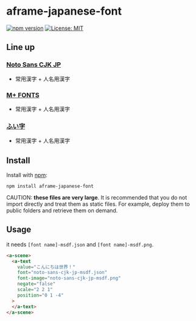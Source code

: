 # aframe-japanese-font
[![npm version](https://badge.fury.io/js/aframe-japanese-font.svg)](https://badge.fury.io/js/aframe-japanese-font)
[![License: MIT](https://img.shields.io/badge/License-MIT-yellow.svg)](https://opensource.org/licenses/MIT)

## Line up

### [Noto Sans CJK JP](https://www.google.com/get/noto/#sans-jpan)
- 常用漢字 + 人名用漢字

### [M+ FONTS](https://mplus-fonts.osdn.jp/about.html)
- 常用漢字 + 人名用漢字

### [ふい字](http://hp.vector.co.jp/authors/VA039499/#hui)
- 常用漢字 + 人名用漢字

## Install

Install with [npm](https://www.npmjs.com/):

    npm install aframe-japanese-font

CAUTION: **these files are very large**.
It is recommended that you do not import directly and treat them as static files.
For example, deploy them to public folders and retrieve them on demand.

## Usage

it needs `[font name]-msdf.json` and `[font name]-msdf.png`.

```html
<a-scene>
  <a-text
    value="こんにちは世界！"
    font="noto-sans-cjk-jp-msdf.json"
    font-image="noto-sans-cjk-jp-msdf.png"
    negate="false"
    scale="2 2 1"
    position="0 1 -4"
  >
  </a-text>
</a-scene>
```